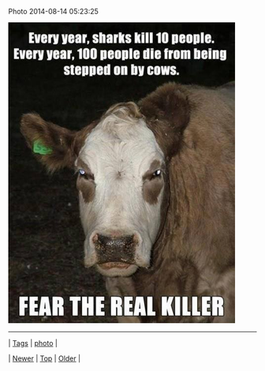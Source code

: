 <!--
title: Photo 2014-08-14 05
date: 2020-06-28T15:27:00.367Z
tags: photo
-->


Photo 2014-08-14 05:23:25

![](94699658585-0.jpg)

<!--BOTTOM-POST-NAVIGATION-->
---

| [Tags](tags.md) | [photo](tag-photo.md) |

| [Newer](94643702047.md) | [Top](index.md) | [Older](94704857366.md) |